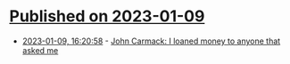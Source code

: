 # [Published on 2023-01-09](index.md)

* [2023-01-09, 16:20:58](https://news.ycombinator.com/item?id=34312066) - [John Carmack: I loaned money to anyone that asked me](https://twitter.com/id_aa_carmack/status/1612484342567010306)
